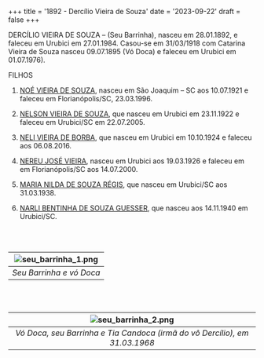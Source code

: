 +++
title = '1892 - Dercílio Vieira de Souza'
date = '2023-09-22'
draft = false
+++

DERCÍLIO VIEIRA DE SOUZA – (Seu Barrinha), nasceu em 28.01.1892, e faleceu em Urubici em 27.01.1984. Casou-se em 31/03/1918 com Catarina Vieira de Souza nasceu  09.07.1895 (Vó Doca) e faleceu em Urubici em 01.07.1976).

FILHOS

1. [NOÉ VIEIRA DE SOUZA](../../posts/noe-vieira-de-souza), nasceu em São Joaquim – SC aos 10.07.1921 e faleceu em Florianópolis/SC, 23.03.1996.

2. [NELSON VIEIRA DE SOUZA](../../posts/nelson-vieira-de-souza), que nasceu em Urubici em 23.11.1922 e faleceu em Urubici/SC em 22.07.2005.

3. [NELI VIEIRA DE BORBA](../../posts/neli-vieira-de-borba), que nasceu em Urubici em 10.10.1924 e faleceu aos 06.08.2016.

4. [NEREU JOSÉ VIEIRA](../../posts/nereu-jose-vieira), nasceu em Urubici aos 19.03.1926 e faleceu em em Florianópolis/SC aos 14.07.2000.

5. [MARIA NILDA DE SOUZA RÉGIS](../../posts/maria-nilda-de-souza-regis), que nasceu em Urubici/SC aos 31.03.1938.

6. [NARLI BENTINHA DE SOUZA GUESSER](../../posts/narli-bentinha-de-souza-guesser), que nasceu aos 14.11.1940 em Urubici/SC.
  
\
&nbsp;


| ![seu_barrinha_1.png](/seu_barrinha_1.png "Seu Barrinha e vó Doca")
|:--:| 
| *Seu Barrinha e vó Doca* |\
  
\
&nbsp;

  
| ![seu_barrinha_2.png](/seu_barrinha_2.png "Vó Doca, seu Barrinha e Tia Candoca (irmã de Dercílio)")
|:--:| 
| *Vó Doca, seu Barrinha e Tia Candoca (irmã do vô Dercílio), em 31.03.1968* |\

